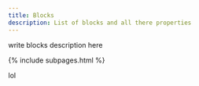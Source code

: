 ```yaml
---
title: Blocks
description: List of blocks and all there properties
---
```


write blocks description here

{% include subpages.html %}

lol
